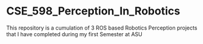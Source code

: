 # CSE_598_Perception_In_Robotics
This repository is a cumulation of 3 ROS based Robotics Perception projects that I have completed during my first Semester at ASU

